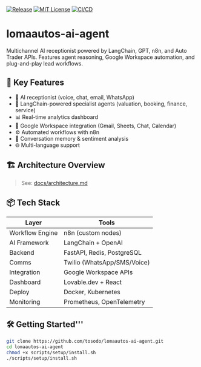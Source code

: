 [![Release](https://img.shields.io/github/v/release/tosodo/lomaautos-ai-agent)](https://github.com/tosodo/lomaautos-ai-agent/releases)
[![MIT License](https://img.shields.io/badge/license-MIT-yellow.svg)](LICENSE)
[![CI/CD](https://github.com/tosodo/lomaautos-ai-agent/actions/workflows/ci.yml/badge.svg)](https://github.com/tosodo/lomaautos-ai-agent/actions)


# lomaautos-ai-agent
Multichannel AI receptionist powered by LangChain, GPT, n8n, and Auto Trader APIs. Features agent reasoning, Google Workspace automation, and plug-and-play lead workflows.


## 🚀 Key Features

- 🤖 AI receptionist (voice, chat, email, WhatsApp)
- 🧠 LangChain-powered specialist agents (valuation, booking, finance, service)
- 📊 Real-time analytics dashboard
- 🔗 Google Workspace integration (Gmail, Sheets, Chat, Calendar)
- ⚙️ Automated workflows with n8n
- 💬 Conversation memory & sentiment analysis
- 🌐 Multi-language support

## 🏗️ Architecture Overview


> See: [docs/architecture.md](docs/architecture.md)

## 📦 Tech Stack

| Layer | Tools |
|-------|-------|
| Workflow Engine | n8n (custom nodes) |
| AI Framework | LangChain + OpenAI |
| Backend | FastAPI, Redis, PostgreSQL |
| Comms | Twilio (WhatsApp/SMS/Voice) |
| Integration | Google Workspace APIs |
| Dashboard | Lovable.dev + React |
| Deploy | Docker, Kubernetes |
| Monitoring | Prometheus, OpenTelemetry |

## 🛠️ Getting Started'''

```bash
git clone https://github.com/tosodo/lomaautos-ai-agent.git
cd lomaautos-ai-agent
chmod +x scripts/setup/install.sh
./scripts/setup/install.sh


